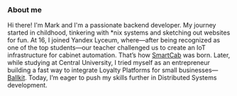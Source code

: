 ### About me

Hi there! I'm Mark and I'm a passionate backend developer. My journey started in childhood, tinkering with \*nix systems and sketching out websites for fun. At 16, I joined Yandex Lyceum, where—after being recognized as one of the top students—our teacher challenged us to create an IoT infrastructure for cabinet automation. That’s how [SmartCab](https://github.com/smart-cab) was born. Later, while studying at Central University, I tried myself as an entrepreneur building a fast way to integrate Loyalty Platforms for small businesses—[Ballkit](https://ballkit.ru). Today, I’m eager to push my skills further in Distributed Systems development.
